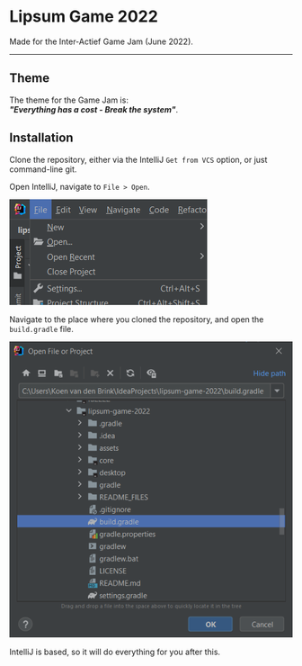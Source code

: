 # Lipsum Game 2022
Made for the Inter-Actief Game Jam (June 2022).

---

## Theme
The theme for the Game Jam is:\
**_"Everything has a cost - Break the system"_**.

## Installation
Clone the repository, either via the IntelliJ `Get from VCS` option, or just command-line git. 

Open IntelliJ, navigate to `File > Open`.

![open.png](README_FILES/installations_open.png)

Navigate to the place where you cloned the repository, and open the `build.gradle` file.

![gradle.png](README_FILES/installations_gradle.png)

IntelliJ is based, so it will do everything for you after this.
